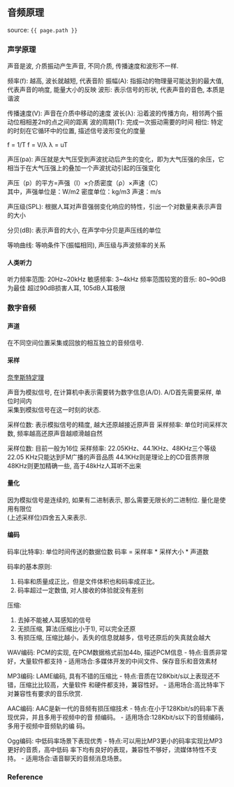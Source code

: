 ## 音频原理
source: `{{ page.path }}`

### 声学原理

声音是波, 介质振动产生声音, 不同介质, 传播速度和波形不一样.

频率(f): 越高, 波长就越短, 代表音阶
振幅(A): 指振动的物理量可能达到的最大值, 代表声音的响度, 能量大小的反映
波形: 表示信号的形状, 代表声音的音色, 本质是谐波

传播速度(V): 声音在介质中移动的速度
波长(λ): 沿着波的传播方向，相邻两个振动位相相差2π的点之间的距离
波的周期(T): 完成一次振动需要的时间
相位: 特定的时刻在它循环中的位置, 描述信号波形变化的度量

f = 1/T
f = V/λ
λ = uT

声压(pa): 声压就是大气压受到声波扰动后产生的变化，即为大气压强的余压，它相当于在大气压强上的叠加一个声波扰动引起的压强变化

声压（p）的平方=声强（I）×介质密度（ρ）×声速（C）  
其中，声强单位是：W/m2 密度单位：kg/m3 声速：m/s  


声压级(SPL): 根据人耳对声音强弱变化响应的特性，引出一个对数量来表示声音的大小

分贝(dB): 表示声音的大小, 在声学中分贝是声压线的单位


等响曲线: 等响条件下(振幅相同), 声压级与声波频率的关系


#### 人类听力

听力频率范围: 20Hz~20kHz
敏感频率: 3~4kHz
频率范围较宽的音乐: 80~90dB为最佳
超过90dB损害人耳, 105dB人耳极限

### 数字音频

#### 声道
在不同空间位置采集或回放的相互独立的音频信号.

#### 采样

[奈奎斯特定理](https://baike.baidu.com/item/%E9%87%87%E6%A0%B7%E5%AE%9A%E7%90%86/8599843?fromtitle=%E5%A5%88%E5%A5%8E%E6%96%AF%E7%89%B9%E5%AE%9A%E7%90%86&fromid=10633479&fr=aladdin)

声音为模拟信号, 在计算机中表示需要转为数字信息(A/D). A/D首先需要采样, 单位时间内  
采集到模拟信号在这一时刻的状态.

采样位数: 表示模拟信号的精度, 越大还原越接近原声音
采样频率: 单位时间采样次数, 频率越高还原声音越顺滑越自然

采样位数: 目前一般为16位
采样频率: 22.05KHz、44.1KHz、48KHz三个等级
22.05 KHz只能达到FM广播的声音品质
44.1KHz则是理论上的CD音质界限
48KHz则更加精确一些, 高于48kHz人耳听不出来

#### 量化
因为模拟信号是连续的, 如果有二进制表示, 那么需要无限长的二进制位. 量化是使用有限位  
(上述采样位)四舍五入来表示.

#### 编码

码率(比特率): 单位时间传送的数据位数
码率 = 采样率 * 采样大小 * 声道数

码率的基本原则:
1. 码率和质量成正比，但是文件体积也和码率成正比。
2. 码率超过一定数值, 对人接收的体验就没有差别

压缩: 
1. 去掉不能被人耳感知的信号
2. 无损压缩, 算法(压缩比小于1), 可以完全还原
3. 有损压缩, 压缩比越小，丢失的信息就越多，信号还原后的失真就会越大

WAV编码: PCM的实现, 在PCM数据格式前加44b, 描述PCM信息
    - 特点:音质非常好，大量软件都支持
    - 适用场合:多媒体开发的中间文件、保存音乐和音效素材

MP3编码: LAME编码, 具有不错的压缩比
    - 特点:音质在128Kbit/s以上表现还不错，压缩比比较高，大量软件 和硬件都支持，兼容性好。
    - 适用场合:高比特率下对兼容性有要求的音乐欣赏.

AAC编码: AAC是新一代的音频有损压缩技术
    - 特点:在小于128Kbit/s的码率下表现优异，并且多用于视频中的音 频编码。
    - 适用场合:128Kbit/s以下的音频编码，多用于视频中音频轨的编 码。

Ogg编码: 中低码率场景下表现优秀
    - 特点:可以用比MP3更小的码率实现比MP3更好的音质，高中低码 率下均有良好的表现，兼容性不够好，流媒体特性不支持。
    - 适用场合:语音聊天的音频消息场景。

### Reference

